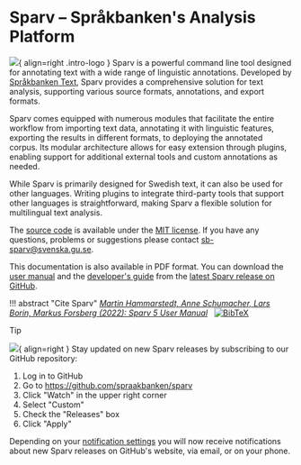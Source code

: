 # Sparv – Språkbanken's Analysis Platform

![](../images/sparv_detailed.png){ align=right .intro-logo }
Sparv is a powerful command line tool designed for annotating text with a wide range of linguistic
annotations. Developed by [Språkbanken Text](https://spraakbanken.gu.se/), Sparv provides a comprehensive solution for
text analysis, supporting various source formats, annotations, and export formats.

Sparv comes equipped with numerous modules that facilitate the entire workflow from importing text data, annotating it
with linguistic features, exporting the results in different formats, to deploying the annotated corpus. Its modular
architecture allows for easy extension through plugins, enabling support for additional external tools and custom
annotations as needed.

While Sparv is primarily designed for Swedish text, it can also be used for other languages. Writing plugins to
integrate third-party tools that support other languages is straightforward, making Sparv a flexible solution for
multilingual text analysis.

The [source code](https://github.com/spraakbanken/sparv) is available under the [MIT
license](https://opensource.org/licenses/MIT). If you have any questions, problems or suggestions please contact
<sb-sparv@svenska.gu.se>.

This documentation is also available in PDF format. You can download the [user
manual](https://github.com/spraakbanken/sparv/releases/latest/download/user-manual.pdf) and the [developer's
guide](https://github.com/spraakbanken/sparv/releases/latest/download/developers-guide.pdf) from the [latest
Sparv release on GitHub](https://github.com/spraakbanken/sparv/releases/latest).

!!! abstract "Cite Sparv"
    *[Martin Hammarstedt, Anne Schumacher, Lars Borin, Markus Forsberg (2022): Sparv 5 User
    Manual](https://gup.ub.gu.se/publication/318405?lang=en)* &nbsp;
    [![BibTeX](../images/bibtex.png)](https://spraakbanken.gu.se/en/research/publications/bibtex/318405)

> [!TIP]
> ![](../images/watch-releases.png){ align=right } Stay updated on new Sparv releases by subscribing to our
> GitHub repository:
>
> 1. Log in to GitHub
> 2. Go to https://github.com/spraakbanken/sparv
> 3. Click "Watch" in the upper right corner
> 4. Select "Custom"
> 5. Check the "Releases" box
> 6. Click "Apply"
>
> Depending on your [notification settings](https://github.com/settings/notifications) you will now receive
> notifications about new Sparv releases on GitHub's website, via email, or on your phone.
